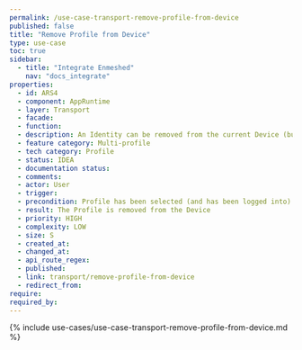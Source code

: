 ```yaml
---
permalink: /use-case-transport-remove-profile-from-device
published: false
title: "Remove Profile from Device"
type: use-case
toc: true
sidebar:
  - title: "Integrate Enmeshed"
    nav: "docs_integrate"
properties:
  - id: ARS4
  - component: AppRuntime
  - layer: Transport
  - facade:
  - function:
  - description: An Identity can be removed from the current Device (but will be kept for other Devices, e.g. to offboard one Device). Additionally, a Profile can be removed from another onboarded Device (e.g. for wiping another Device). If no other Device has been set up for the Profile, removing the Profile would trigger the Delete Identity from Backbone use case.
  - feature category: Multi-profile
  - tech category: Profile
  - status: IDEA
  - documentation status:
  - comments:
  - actor: User
  - trigger:
  - precondition: Profile has been selected (and has been logged into) Other Devices has been onboarded for this Identity
  - result: The Profile is removed from the Device
  - priority: HIGH
  - complexity: LOW
  - size: S
  - created_at:
  - changed_at:
  - api_route_regex:
  - published:
  - link: transport/remove-profile-from-device
  - redirect_from:
require:
required_by:
---
```


{% include use-cases/use-case-transport-remove-profile-from-device.md %}
